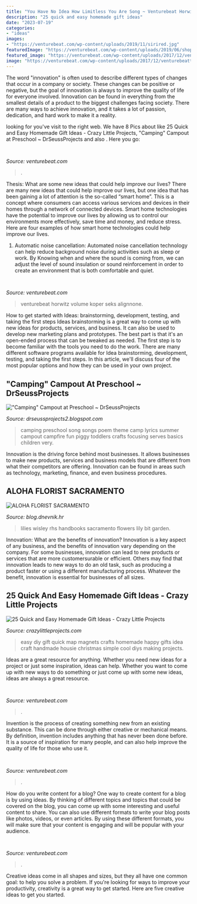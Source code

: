 ```yaml
---
title: "You Have No Idea How Limitless You Are Song ~ Venturebeat Horwitz Volume Koper Seks Alignnone"
description: "25 quick and easy homemade gift ideas"
date: "2023-07-19"
categories:
- "ideas"
images:
- "https://venturebeat.com/wp-content/uploads/2019/11/sirired.jpg"
featuredImage: "https://venturebeat.com/wp-content/uploads/2019/06/shopify-multi-language.png"
featured_image: "https://venturebeat.com/wp-content/uploads/2017/12/venturebeattweet.jpg?w=800"
image: "https://venturebeat.com/wp-content/uploads/2017/12/venturebeattweet.jpg?w=800"
---
```



The word "innovation" is often used to describe different types of changes that occur in a company or society. These changes can be positive or negative, but the goal of innovation is always to improve the quality of life for everyone involved. Innovation can be found in everything from the smallest details of a product to the biggest challenges facing society. There are many ways to achieve innovation, and it takes a lot of passion, dedication, and hard work to make it a reality.

	

		
looking for  you've visit to the right web. We have 8 Pics about  like 25 Quick and Easy Homemade Gift Ideas - Crazy Little Projects, &quot;Camping&quot; Campout at Preschool ~ DrSeussProjects and also . Here you go:
		
    
## 

<img loading=lazy src="https://venturebeat.com/wp-content/uploads/2019/11/sirired.jpg" onerror="this.onerror=null;this.src='https://tse3.mm.bing.net/th?id=OIP.JLRusF0NhdqAVoxmYe6LnQHaDt&amp;pid=15.1';" alt="">

_Source: venturebeat.com_

>. 

	

Thesis: What are some new ideas that could help improve our lives?
There are many new ideas that could help improve our lives, but one idea that has been gaining a lot of attention is the so-called “smart home”. This is a concept where consumers can access various services and devices in their homes through a network of connected devices. Smart home technologies have the potential to improve our lives by allowing us to control our environments more effectively, save time and money, and reduce stress. Here are four examples of how smart home technologies could help improve our lives.
1. Automatic noise cancellation: Automated noise cancellation technology can help reduce background noise during activities such as sleep or work. By Knowing when and where the sound is coming from, we can adjust the level of sound insulation or sound reinforcement in order to create an environment that is both comfortable and quiet.


    
## 

<img loading=lazy src="https://venturebeat.com/wp-content/uploads/2018/06/IMG_1229.jpeg" onerror="this.onerror=null;this.src='https://tse3.mm.bing.net/th?id=OIP.QPsA-OlnLY4gPEbD5O2v1gHaFj&amp;pid=15.1';" alt="">

_Source: venturebeat.com_

>venturebeat horwitz volume koper seks alignnone. 

	

How to get started with Ideas: brainstorming, development, testing, and taking the first steps
Ideas brainstorming is a great way to come up with new ideas for products, services, and business. It can also be used to develop new marketing plans and prototypes. The best part is that it's an open-ended process that can be tweaked as needed. The first step is to become familiar with the tools you need to do the work. There are many different software programs available for Idea brainstorming, development, testing, and taking the first steps. In this article, we'll discuss four of the most popular options and how they can be used in your own project.

    
## &quot;Camping&quot; Campout At Preschool ~ DrSeussProjects

<img loading=lazy src="http://2.bp.blogspot.com/-yqBsS3P4qy4/T-sT4LCOfoI/AAAAAAAAWHw/4YLQcHkI8HM/s1600/Camping+Song.jpg" onerror="this.onerror=null;this.src='https://tse2.mm.bing.net/th?id=OIP._OLY3_x4z9rp-YP_yCmAlgHaKG&amp;pid=15.1';" alt="&quot;Camping&quot; Campout at Preschool ~ DrSeussProjects">

_Source: drseussprojects2.blogspot.com_

>camping preschool song songs poem theme camp lyrics summer campout campfire fun piggy toddlers crafts focusing serves basics children very. 

	

Innovation is the driving force behind most businesses. It allows businesses to make new products, services and business models that are different from what their competitors are offering. Innovation can be found in areas such as technology, marketing, finance, and even business procedures.

    
## ALOHA FLORIST SACRAMENTO

<img loading=lazy src="http://bit.ly/oJuiZQ" onerror="this.onerror=null;this.src='https://tse3.mm.bing.net/th?id=OIP.zxmN_UeBW7vqy7BlX-eg4wAAAA&amp;pid=15.1';" alt="ALOHA FLORIST SACRAMENTO">

_Source: blog.dnevnik.hr_

>lilies wisley rhs handbooks sacramento flowers lily bit garden. 

	

Innovation: What are the benefits of innovation?
Innovation is a key aspect of any business, and the benefits of innovation vary depending on the company. For some businesses, innovation can lead to new products or services that are more customersurable or efficient. Others may find that innovation leads to new ways to do an old task, such as producing a product faster or using a different manufacturing process. Whatever the benefit, innovation is essential for businesses of all sizes.

    
## 25 Quick And Easy Homemade Gift Ideas - Crazy Little Projects

<img loading=lazy src="https://crazylittleprojects.com/wp-content/uploads/2017/10/You-can-make-these-Quick-Easy-DIY-Map-Magnets-a-great-DIY-Gift-Idea-tutorial-at-the-happy-housie-8.jpg" onerror="this.onerror=null;this.src='https://tse1.mm.bing.net/th?id=OIP.VOgseLP9OFy12zbI5iJ1_QHaLv&amp;pid=15.1';" alt="25 Quick and Easy Homemade Gift Ideas - Crazy Little Projects">

_Source: crazylittleprojects.com_

>easy diy gift quick map magnets crafts homemade happy gifts idea craft handmade housie christmas simple cool diys making projects. 

	

Ideas are a great resource for anything. Whether you need new ideas for a project or just some inspiration, ideas can help. Whether you want to come up with new ways to do something or just come up with some new ideas, ideas are always a great resource.

    
## 

<img loading=lazy src="https://venturebeat.com/wp-content/uploads/2019/11/vivoexynos-e1573227653262.jpg" onerror="this.onerror=null;this.src='https://tse2.mm.bing.net/th?id=OIP.oTbiObz3bFvUIhbHnSiY5wHaEK&amp;pid=15.1';" alt="">

_Source: venturebeat.com_

>. 

	

Invention is the process of creating something new from an existing substance. This can be done through either creative or mechanical means. By definition, invention includes anything that has never been done before. It is a source of inspiration for many people, and can also help improve the quality of life for those who use it.

    
## 

<img loading=lazy src="https://venturebeat.com/wp-content/uploads/2019/06/shopify-multi-language.png" onerror="this.onerror=null;this.src='https://tse1.mm.bing.net/th?id=OIP.n4dZNeAVb2jWCDcLpu6k4gHaEo&amp;pid=15.1';" alt="">

_Source: venturebeat.com_

>. 

	

How do you write content for a blog?
One way to create content for a blog is by using ideas. By thinking of different topics and topics that could be covered on the blog, you can come up with some interesting and useful content to share. You can also use different formats to write your blog posts like photos, videos, or even articles. By using these different formats, you will make sure that your content is engaging and will be popular with your audience.

    
## 

<img loading=lazy src="https://venturebeat.com/wp-content/uploads/2017/12/venturebeattweet.jpg?w=800" onerror="this.onerror=null;this.src='https://tse1.mm.bing.net/th?id=OIP.oPG9akIFlOLxYQ13kp2vvwHaFj&amp;pid=15.1';" alt="">

_Source: venturebeat.com_

>. 

	

Creative ideas come in all shapes and sizes, but they all have one common goal: to help you solve a problem. If you're looking for ways to improve your productivity, creativity is a great way to get started. Here are five creative ideas to get you started.

